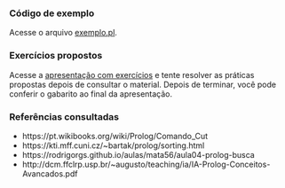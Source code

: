 <h3>Código de exemplo</h3>
<p>
  Acesse o arquivo <a href="https://github.com/elc117/t2-2022a-luana_roberto/blob/main/exemplo.pl">exemplo.pl</a>.
</p>
<h3>Exercícios propostos</h3>
<p>
  Acesse a <a href="https://github.com/elc117/t2-2022a-luana_roberto/blob/main/Exerc%C3%ADcios%20-%20Processo%20de%20execu%C3%A7%C3%A3o%20de%20programas%20em%20Prolog.pdf">apresentação com exercícios</a> e tente resolver as práticas propostas depois de consultar o material.
  Depois de terminar, você pode conferir o gabarito ao final da apresentação.
</p>
<h3>Referências consultadas</h3>
<ul>
  <li>https://pt.wikibooks.org/wiki/Prolog/Comando_Cut</li>
  <li>https://kti.mff.cuni.cz/~bartak/prolog/sorting.html</li>
  <li>https://rodrigorgs.github.io/aulas/mata56/aula04-prolog-busca</li>
  <li>http://dcm.ffclrp.usp.br/~augusto/teaching/ia/IA-Prolog-Conceitos-Avancados.pdf</li>
</ul>
